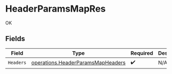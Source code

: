 # HeaderParamsMapRes

OK


## Fields

| Field                                                                                  | Type                                                                                   | Required                                                                               | Description                                                                            |
| -------------------------------------------------------------------------------------- | -------------------------------------------------------------------------------------- | -------------------------------------------------------------------------------------- | -------------------------------------------------------------------------------------- |
| `Headers`                                                                              | [operations.HeaderParamsMapHeaders](../../models/operations/headerparamsmapheaders.md) | :heavy_check_mark:                                                                     | N/A                                                                                    |